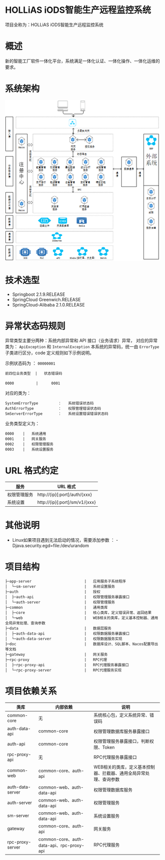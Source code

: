 HOLLiAS iODS智能生产远程监控系统
====================================================
项目全称为：HOLLiAS iODS智能生产远程监控系统

# 概述
新的智能工厂软件一体化平台，系统满足一体化认证、一体化操作、一体化运维的要求。

# 系统架构
![avatar](./doc/技术架构.png)

# 技术选型
 * Springboot 2.1.9.RELEASE
 * SpringCloud Greenwich.RELEASE
 * SpringCloud-Alibaba 2.1.0.RELEASE
 
# 异常状态码规则
异常类型主要分两种：系统内部异常和 API 接口（业务请求）异常，
对应的异常类为： `ApiException` 和 `InternalException`
本系统的异常码，统一由 `ErrorType` 子类进行区分，code 定义规则如下示例说明。

示例状态码为 ： `00000001`
    
    前四位业务类型  |   状态错误码
    
    0000          |      0001

对应的类为： 

    SystemErrorType         ：   系统错误状态码
    AuthErrorType           ：   权限管理错误状态码
    SmServerErrorType       ：   系统设置错误错误状态码  

业务类型定义为：

    0000    |   系统通用
    0001    |   网关服务
    0002    |   权限管理服务
    0003    |   系统设置服务 
    
 # URL 格式约定
 
 |     服务       |          URL 格式                  |
 | --------------| ---------------------------------- |
 |   权限管理服务   |  http://{ip}[:port]/auth/{xxx}   |
 |   系统设置   | http://{ip}[:port]/sm/v1/{xxx} |

# 其他说明

 * Linux如果项目遇到无法启动的情况，需要添加参数 ： -Djava.security.egd=file:/dev/urandom
 
# 项目结构
```
├─app-server                        |   应用服务子系统程序
│  └─sm-server                      |   系统设置服务
├─auth                              |   授权
│  ├─auth-api                       |   权限管理服务暴露接口
│  └─auth-server                    |   权限管理服务
├─common                            |   通用类库
│  ├─core                           |   核心类库，定义错误异常、返回结果
│  └─web                            |   WEB相关的类库，定义基本控制器、通用全局异常处理、查询参数
├─data                              |   数据层服务
│  ├─auth-data-api                  |   权限数据服务暴露接口
│  └─auth-data-server               |   权限数据服务实现
├─doc                               |   数据库设计、SQL脚本、Nacos配置导出等文档
├─gateway                           |   网关服务
├─rpc-proxy                         |   RPC代理
│  ├─rpc-proxy-api                  |   RPC代理服务暴露接口
│  └─rpc-proxy-server               |   RPC代理服务实现
```
# 项目依赖关系
| 类库 | 内部依赖 | 说明 |
| --- | --- | ---- |
| common-core | 无 | 系统核心包，定义系统异常、错误码 |
| auth-data-api | common-core | 权限管理数据库服务暴露接口 |
| auth-api | common-core | 权限管理服务暴露接口，判断权限、Token |
| rpc-proxy-api   | 无 | RPC代理服务暴露接口 |
| common-web | common-core、auth-api | WEB相关的类库，定义基本控制器、拦截器、通用全局异常处理、查询参数 |
| auth-data-server | common-web、auth-data-api | 权限管理数据库服务 |
| auth-server | common-web、auth-data-api | 权限管理服务 |
| sm-server | common-web、auth-data-api | 系统设置服务 |
| gateway | common-core、auth-api | 网关服务 |
| rpc-proxy-server | common-core、auth-data-api、rpc-proxy-api | RPC代理服务 |